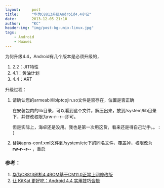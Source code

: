 ```yaml
---
layout:     post
title:      "华为C8813升级Android4.4小记"
date:       2013-12-05 21:10
author:     "KC"
header-img: "img/post-bg-unix-linux.jpg"
tags:
    - Android
    - Huawei
---
```


为何升级4.4，Android有几个版本是必须升级的，

1. 2.2：JIT特性
2. 4.1：黄油计划
3. 4.4：ART

升级过程：

1. 请确认您的armeabi/liblptcpjin.so文件是否存在，位置是否正确

	在安装包内的lib目录，可以看到这个文件，解压出来，放到/system/lib目录下，并修改权限为rw-r--r--即可。

	但是实际上，海卓还是没用。我也是第一次用这货，看来还是得自己动手。。 :(

2. 替换apns-conf.xml文件到/system/etc下的同名文件，覆盖掉，权限改为 **rw-r--r--** ，重启


### 参考：

1. [华为C8813刷机4.4ROM基于CM11.0正常上网修改版](http://www.anzow.com/news/List/JPJOKPGNQ.shtml)
2. [让 KitKat 更好吃：Android 4.4 实用技巧合辑](http://sspai.com/24248)
